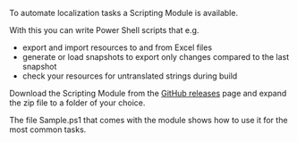 To automate localization tasks a Scripting Module is available.

With this you can write Power Shell scripts that e.g.

* export and import resources to and from Excel files
* generate or load snapshots to export only changes compared to the last snapshot
* check your resources for untranslated strings during build

Download the Scripting Module from the [GitHub releases](https://github.com/tom-englert/ResXResourceManager/releases) page and expand the zip file to a folder of your choice. 

The file Sample.ps1 that comes with the module shows how to use it for the most common tasks.